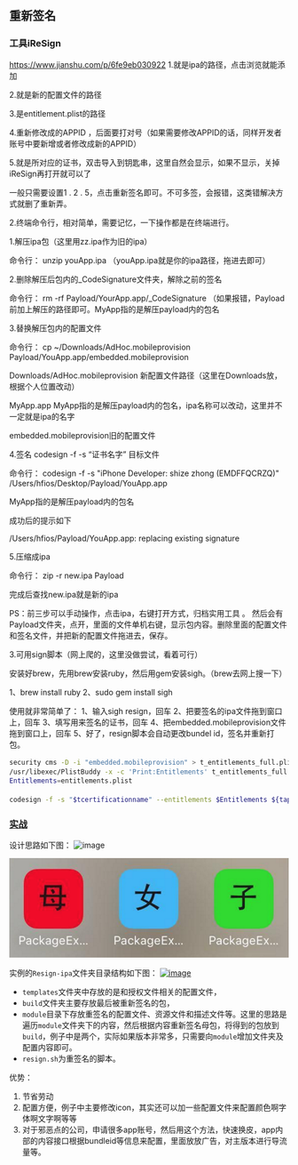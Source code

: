 ## 重新签名


### 工具iReSign
https://www.jianshu.com/p/6fe9eb030922
1.就是ipa的路径，点击浏览就能添加

2.就是新的配置文件的路径

3.是entitlement.plist的路径

4.重新修改成的APPID ，后面要打对号（如果需要修改APPID的话，同样开发者账号中要新增或者修改成新的APPID）

5.就是所对应的证书，双击导入到钥匙串，这里自然会显示，如果不显示，关掉iReSign再打开就可以了

一般只需要设置1 . 2 . 5，点击重新签名即可。不可多签，会报错，这类错解决方式就删了重新弄。

2.终端命令行，相对简单，需要记忆，一下操作都是在终端进行。

1.解压ipa包（这里用zz.ipa作为旧的ipa）

命令行：   unzip youApp.ipa  （youApp.ipa就是你的ipa路径，拖进去即可）

2.删除解压后包内的_CodeSignature文件夹，解除之前的签名

命令行：  rm -rf Payload/YourApp.app/_CodeSignature （如果报错，Payload前加上解压的路径即可。MyApp指的是解压payload内的包名

3.替换解压包内的配置文件 

命令行：  cp ~/Downloads/AdHoc.mobileprovision Payload/YouApp.app/embedded.mobileprovision

Downloads/AdHoc.mobileprovision   新配置文件路径（这里在Downloads放，根据个人位置改动）

MyApp.app  MyApp指的是解压payload内的包名，ipa名称可以改动，这里并不一定就是ipa的名字

embedded.mobileprovision旧的配置文件

4.签名 codesign -f -s “证书名字” 目标文件

命令行：  codesign -f -s "iPhone Developer: shize zhong (EMDFFQCRZQ)" /Users/hfios/Desktop/Payload/YouApp.app

MyApp指的是解压payload内的包名

成功后的提示如下

/Users/hfios/Payload/YouApp.app: replacing existing signature

5.压缩成ipa

命令行：  zip -r new.ipa Payload

完成后查找new.ipa就是新的ipa

PS：前三步可以手动操作，点击ipa，右键打开方式，归档实用工具 。 然后会有Payload文件夹，点开，里面的文件单机右键，显示包内容。删除里面的配置文件和签名文件，并把新的配置文件拖进去，保存。

3.可用sign脚本（网上爬的，这里没做尝试，看着可行）

安装好brew，先用brew安装ruby，然后用gem安装sigh。（brew去网上搜一下）

1、brew install ruby
2、sudo gem install sigh

使用就非常简单了：
1、输入sigh resign，回车
2、把要签名的ipa文件拖到窗口上，回车
3、填写用来签名的证书，回车
4、把embedded.mobileprovision文件拖到窗口上，回车
5、好了，resign脚本会自动更改bundel id，签名并重新打包。

```bash
security cms -D -i "embedded.mobileprovision" > t_entitlements_full.plist
/usr/libexec/PlistBuddy -x -c 'Print:Entitlements' t_entitlements_full.plist > entitlements.plist
Entitlements=entitlements.plist

codesign -f -s "$tcertificationname" --entitlements $Entitlements ${tapppackagepath}
```

### [实战](https://github.com/Vienta/BlogArticle/tree/master/package)
设计思路如下图：
![image](http://upload-images.jianshu.io/upload_images/1253942-64d44600afabaeb2.png?imageMogr2/auto-orient/strip%7CimageView2/2/w/1240)

![](/assets/packing1.png)


实例的`Resign-ipa`文件夹目录结构如下图：
[![image](http://upload-images.jianshu.io/upload_images/1253942-565b2e08ff4e0d92.png?imageMogr2/auto-orient/strip%7CimageView2/2/w/1240)](http://www.vienta.me/img/autopacket/autopacket_10.png) 

- `templates`文件夹中存放的是和授权文件相关的配置文件，
- `build`文件夹主要存放最后被重新签名的包，
- `module`目录下存放重签名的配置文件、资源文件和描述文件等。这里的思路是遍历`module`文件夹下的内容，然后根据内容重新签名母包，将得到的包放到`build`，例子中是两个，实际如果版本非常多，只需要向`module`增加文件夹及配置内容即可。
- `resign.sh`为重签名的脚本。

优势：
1.  节省劳动
2.  配置方便，例子中主要修改icon，其实还可以加一些配置文件来配置颜色啊字体啊文字啊等等
3.  对于邪恶点的公司，申请很多app账号，然后用这个方法，快速换皮，app内部的内容接口根据bundleid等信息来配置，里面放放广告，对主版本进行导流量等。

